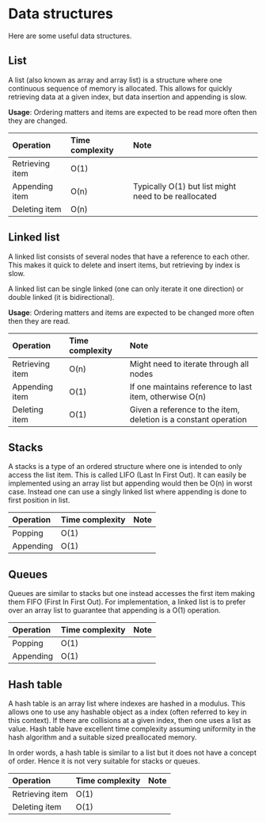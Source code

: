 # Data structures

Here are some useful data structures.

## List

A list (also known as array and array list) is a structure where one continuous
sequence of memory is allocated. This allows for quickly retrieving data at a
given index, but data insertion and appending is slow.

**Usage**: Ordering matters and items are expected to be read more often then
they are changed.

| Operation       | Time complexity | Note                                                 |
| :-------------- | :-------------- | :--------------------------------------------------- |
| Retrieving item | O(1)            |                                                      |
| Appending item  | O(n)            | Typically O(1) but list might need to be reallocated |
| Deleting item   | O(n)            |                                                      |

## Linked list

A linked list consists of several nodes that have a reference to each other.
This makes it quick to delete and insert items, but retrieving by index is slow.

A linked list can be single linked (one can only iterate it one direction) or
double linked (it is bidirectional).

**Usage**: Ordering matters and items are expected to be changed more often then
they are read.

| Operation       | Time complexity | Note                                                            |
| :-------------- | :-------------- | :-------------------------------------------------------------- |
| Retrieving item | O(n)            | Might need to iterate through all nodes                         |
| Appending item  | O(1)            | If one maintains reference to last item, otherwise O(n)         |
| Deleting item   | O(1)            | Given a reference to the item, deletion is a constant operation |

## Stacks

A stacks is a type of an ordered structure where one is intended to only access
the list item. This is called LIFO (Last In First Out). It can easily be
implemented using an array list but appending would then be O(n) in worst case.
Instead one can use a singly linked list where appending is done to first
position in list.

| Operation | Time complexity | Note |
| :-------- | :-------------- | :--- |
| Popping   | O(1)            |      |
| Appending | O(1)            |      |

## Queues

Queues are similar to stacks but one instead accesses the first item making them
FIFO (First In First Out). For implementation, a linked list is to prefer over
an array list to guarantee that appending is a O(1) operation.

| Operation | Time complexity | Note |
| :-------- | :-------------- | :--- |
| Popping   | O(1)            |      |
| Appending | O(1)            |      |

## Hash table

A hash table is an array list where indexes are hashed in a modulus. This allows
one to use any hashable object as a index (often referred to key in this
context). If there are collisions at a given index, then one uses a list as
value. Hash table have excellent time complexity assuming uniformity in the hash
algorithm and a suitable sized preallocated memory.

In order words, a hash table is similar to a list but it does not have a concept
of order. Hence it is not very suitable for stacks or queues.

| Operation       | Time complexity | Note |
| :-------------- | :-------------- | :--- |
| Retrieving item | O(1)            |      |
| Deleting item   | O(1)            |      |

